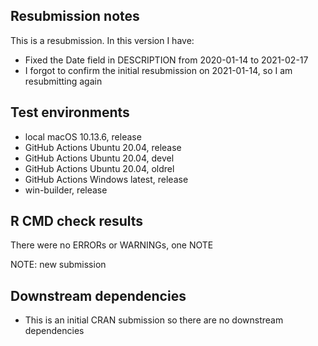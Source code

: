 ## Resubmission notes

This is a resubmission. In this version I have:

* Fixed the Date field in DESCRIPTION from 2020-01-14 to 2021-02-17
* I forgot to confirm the initial resubmission on 2021-01-14, so I am resubmitting again

## Test environments

* local macOS 10.13.6, release
* GitHub Actions Ubuntu 20.04, release
* GitHub Actions Ubuntu 20.04, devel
* GitHub Actions Ubuntu 20.04, oldrel
* GitHub Actions Windows latest, release
* win-builder, release

## R CMD check results

There were no ERRORs or WARNINGs, one NOTE

NOTE: new submission

## Downstream dependencies

* This is an initial CRAN submission so there are no downstream dependencies

